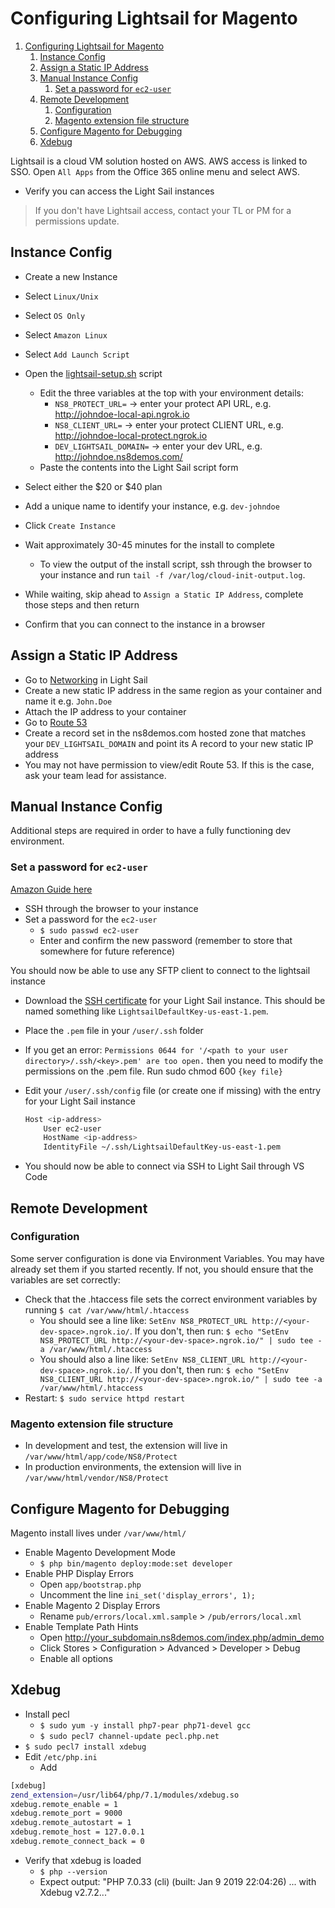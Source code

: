 # Configuring Lightsail for Magento

1. [Configuring Lightsail for Magento](#configuring-lightsail-for-magento)
   1. [Instance Config](#instance-config)
   1. [Assign a Static IP Address](#assign-a-static-ip-address)
   1. [Manual Instance Config](#manual-instance-config)
      1. [Set a password for `ec2-user`](#set-a-password-for-ec2-user)
   1. [Remote Development](#remote-development)
      1. [Configuration](#configuration)
      1. [Magento extension file structure](#magento-extension-file-structure)
   1. [Configure Magento for Debugging](#configure-magento-for-debugging)
   1. [Xdebug](#xdebug)

Lightsail is a cloud VM solution hosted on AWS. AWS access is linked to SSO. Open `All Apps` from the Office 365 online menu and select AWS.

* Verify you can access the Light Sail instances

> If you don't have Lightsail access, contact your TL or PM for a permissions update.

## Instance Config

* Create a new Instance
* Select `Linux/Unix`
* Select `OS Only`
* Select `Amazon Linux`
* Select `Add Launch Script`
* Open the [lightsail-setup.sh](https://github.com/ns8inc/ns8-magento-platform/blob/master/scripts/lightsail-setup.sh) script
  * Edit the three variables at the top with your environment details:
    * `NS8_PROTECT_URL=` -> enter your protect API URL, e.g. http://johndoe-local-api.ngrok.io
    * `NS8_CLIENT_URL=` -> enter your protect CLIENT URL, e.g. http://johndoe-local-protect.ngrok.io
    * `DEV_LIGHTSAIL_DOMAIN=` -> enter your dev URL, e.g. http://johndoe.ns8demos.com/
  * Paste the contents into the Light Sail script form
* Select either the $20 or $40 plan
* Add a unique name to identify your instance, e.g. `dev-johndoe`
* Click `Create Instance`
* Wait approximately 30-45 minutes for the install to complete
  * To view the output of the install script, ssh through the browser to your instance and run `tail -f /var/log/cloud-init-output.log`.

* While waiting, skip ahead to `Assign a Static IP Address`, complete those steps and then return
* Confirm that you can connect to the instance in a browser

## Assign a Static IP Address

* Go to [Networking](https://lightsail.aws.amazon.com/ls/webapp/home/networking) in Light Sail
* Create a new static IP address in the same region as your container and name it e.g. `John.Doe`
* Attach the IP address to your container
* Go to [Route 53](https://console.aws.amazon.com/route53/home)
* Create a record set in the ns8demos.com hosted zone that matches your `DEV_LIGHTSAIL_DOMAIN` and point its A record to your new static IP address
* You may not have permission to view/edit Route 53.  If this is the case, ask your team lead for assistance.

## Manual Instance Config

Additional steps are required in order to have a fully functioning dev environment.

### Set a password for `ec2-user`

[Amazon Guide here](https://aws.amazon.com/premiumsupport/knowledge-center/ec2-password-login/)

* SSH through the browser to your instance
* Set a password for the `ec2-user`
  * `$ sudo passwd ec2-user`
  * Enter and confirm the new password (remember to store that somewhere for future reference)

You should now be able to use any SFTP client to connect to the lightsail instance

* Download the [SSH certificate](https://lightsail.aws.amazon.com/ls/webapp/account/keys) for your Light Sail instance. This should be named something like `LightsailDefaultKey-us-east-1.pem`.
* Place the `.pem` file in your `/user/.ssh` folder
* If you get an error: `Permissions 0644 for '/<path to your user directory>/.ssh/<key>.pem' are too open.` then you need to modify the permissions on the .pem file.  Run sudo chmod 600 `{key file}`

* Edit your `/user/.ssh/config` file (or create one if missing) with the entry for your Light Sail instance

  ```bash
  Host <ip-address>
      User ec2-user
      HostName <ip-address>
      IdentityFile ~/.ssh/LightsailDefaultKey-us-east-1.pem
  ```

* You should now be able to connect via SSH to Light Sail through VS Code

## Remote Development

### Configuration

Some server configuration is done via Environment Variables. You may have already set them if you started recently. If not, you should ensure that the variables are set correctly:

* Check that the .htaccess file sets the correct environment variables by running `$ cat /var/www/html/.htaccess`
  * You should see a line like: `SetEnv NS8_PROTECT_URL http://<your-dev-space>.ngrok.io/`.  If you don't, then run: `$ echo "SetEnv NS8_PROTECT_URL http://<your-dev-space>.ngrok.io/" | sudo tee -a /var/www/html/.htaccess`
  * You should also a line like: `SetEnv NS8_CLIENT_URL http://<your-dev-space>.ngrok.io/`.  If you don't, then run: `$ echo "SetEnv NS8_CLIENT_URL http://<your-dev-space>.ngrok.io/" | sudo tee -a /var/www/html/.htaccess`
* Restart: `$ sudo service httpd restart`

### Magento extension file structure

* In development and test, the extension will live in `/var/www/html/app/code/NS8/Protect`
* In production environments, the extension will live in `/var/www/html/vendor/NS8/Protect`

## Configure Magento for Debugging

Magento install lives under `/var/www/html/`

* Enable Magento Development Mode
  * `$ php bin/magento deploy:mode:set developer`
* Enable PHP Display Errors
  * Open `app/bootstrap.php`
  * Uncomment the line `ini_set('display_errors', 1);`
* Enable Magento 2 Display Errors
  * Rename `pub/errors/local.xml.sample` > `/pub/errors/local.xml`
* Enable Template Path Hints
  * Open <http://your_subdomain.ns8demos.com/index.php/admin_demo>
  * Click Stores > Configuration > Advanced > Developer > Debug
  * Enable all options

## Xdebug

* Install pecl
  * `$ sudo yum -y install php7-pear php71-devel gcc`
  * `$ sudo pecl7 channel-update pecl.php.net`
* `$ sudo pecl7 install xdebug`
* Edit `/etc/php.ini`
  * Add

```bash
[xdebug]
zend_extension=/usr/lib64/php/7.1/modules/xdebug.so
xdebug.remote_enable = 1
xdebug.remote_port = 9000
xdebug.remote_autostart = 1
xdebug.remote_host = 127.0.0.1
xdebug.remote_connect_back = 0
```

* Verify that xdebug is loaded
  * `$ php --version`
  * Expect output: "PHP 7.0.33 (cli) (built: Jan  9 2019 22:04:26) ... with Xdebug v2.7.2..."
